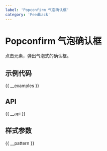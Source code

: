 ```yaml
---
label: 'Popconfirm 气泡确认框'
category: 'Feedback'
---
```


# Popconfirm 气泡确认框

点击元素，弹出气泡式的确认框。

## 示例代码

{{ __examples }}

## API

{{ __api }}

## 样式参数

{{ __pattern }}
